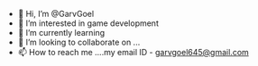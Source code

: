 - 👋 Hi, I’m @GarvGoel
- 👀 I’m interested in game development 
- 🌱 I’m currently learning 
- 💞️ I’m looking to collaborate on ...
- 📫 How to reach me ....my email ID - garvgoel645@gmail.com 

<!---
GarvGoel/GarvGoel is a ✨ special ✨ repository because its `README.md` (this file) appears on your GitHub profile.
You can click the Preview link to take a look at your changes.
--->
